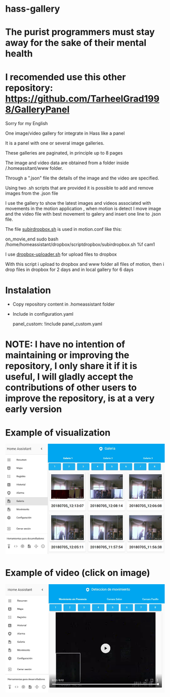# hass-gallery

# <SPAGUETTI CODE INSIDE> The purist programmers must stay away for the sake of their mental health

# I recomended use this other repository: https://github.com/TarheelGrad1998/GalleryPanel

Sorry for my English

One image/video gallery for integrate in Hass like a panel

It is a panel with one or several image galleries.

These galleries are paginated, in principle up to 8 pages

The image and video data are obtained from a folder inside /.homeassitant/www folder.

Through a ".json" file the details of the image and the video are specified.

Using two .sh scripts that are provided it is possible to add and remove images from the .json file

I use the gallery to show the latest images and videos associated with movements in the motion application , when motion is detect I move image and the video file with best movement to galery and insert one line to .json file.

The file [subirdropbox.sh](/scriptdropbox/subirdropbox.sh) is used in motion.conf like this:

on_movie_end sudo bash /home/homeassistant/dropbox/scriptdropbox/subirdropbox.sh %f cam1

I use [dropbox-uploader.sh](https://github.com/andreafabrizi/Dropbox-Uploader) for upload files to dropbox

With this script i upload to dropbox and www folder all files of motion, then i drop files in dropbox for 2 days and in local gallery for 6 days

# Instalation

- Copy repository content in .homeassistant folder

- Include in configuration.yaml
  
  panel_custom: !include panel_custom.yaml

# NOTE: I have no intention of maintaining or improving the repository, I only share it if it is useful, I will gladly accept the contributions of other users to improve the repository, is at a very early version

# Example of visualization

![Ejemplo](/Ejemplo.jpg)

# Example of video (click on image)

![video](/video.jpg)

